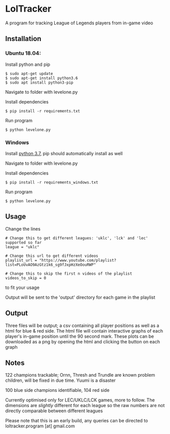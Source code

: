# LolTracker

A program for tracking League of Legends players from in-game video

## Installation

### Ubuntu 18.04:

Install python and pip

```
$ sudo apt-get update
$ sudo apt-get install python3.6
$ sudo apt install python3-pip

```
Navigate to folder with levelone.py

Install dependencies
```
$ pip install -r requirements.txt
```
Run program

```
$ python levelone.py
```

### Windows

Install [python 3.7](https://docs.python.org/3/using/windows.html), pip should automatically install as well

Navigate to folder with levelone.py

Install dependencies
```
$ pip install -r requirements_windows.txt
```
Run program

```
$ python levelone.py
```


## Usage

Change the lines
```
# Change this to get different leagues: 'uklc', 'lck' and 'lec' supported so far
league = "uklc"

# Change this url to get different videos
playlist_url = "https://www.youtube.com/playlist?list=PLoUvAO9AzGtz1k6_sg9fJxpHzXeOouRWP"

# Change this to skip the first n videos of the playlist
videos_to_skip = 0
```
to fit your usage

Output will be sent to the 'output' directory for each game in the playlist

## Output

Three files will be output; a csv containing all player positions as well as a html for blue & red side. The html file will contain interactive graphs of each player's in-game position until the 90 second mark. These plots can be downloaded as a png by opening the html and clicking the button on each graph


## Notes

122 champions trackable; Ornn, Thresh and Trundle are known problem children, will be fixed in due time. Yuumi is a disaster

100 blue side champions identifiable, 104 red side

Currently optimised only for LEC/UKLC/LCK games, more to follow. The dimensions are *slightly* different for each league so the raw numbers are not directly comparable between different leagues

Please note that this is an early build, any queries can be directed to  loltracker.program [at] gmail.com
